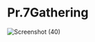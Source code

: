 # Pr.7Gathering
![Screenshot (40)](https://github.com/krimisha-bhanderi/Pr.7Gathering/assets/131655711/c044a074-fa35-48fb-9813-a71ed0a8468f)
